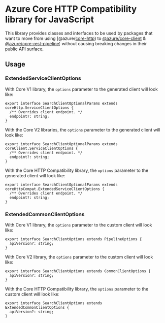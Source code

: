 # Azure Core HTTP Compatibility library for JavaScript

This library provides classes and interfaces to be used by packages that want to move from using [@azure/[core-http](https://www.npmjs.com/package/@azure/core-http)) to [@azure/core-client](https://www.npmjs.com/package/@azure/core-client) & [@azure/core-rest-pipeline](https://www.npmjs.com/package/@azure/core-rest-pipeline)) without causing breaking changes in their public API surface.

## Usage

### ExtendedServiceClientOptions

With Core V1 library, the `options` parameter to the generated client will look like:

```
export interface SearchClientOptionalParams extends coreHttp.ServiceClientOptions {
  /** Overrides client endpoint. */
  endpoint?: string;
}
```

With the Core V2 libraries, the `options` parameter to the generated client will look like:

```
export interface SearchClientOptionalParams extends coreClient.ServiceClientOptions {
  /** Overrides client endpoint. */
  endpoint?: string;
}
```

With the Core HTTP Compatibility library, the `options` parameter to the generated client will look like:

```
export interface SearchClientOptionalParams extends coreHttpCompat.ExtendedServiceClientOptions {
  /** Overrides client endpoint. */
  endpoint?: string;
}
```

### ExtendedCommonClientOptions

With Core V1 library, the `options` parameter to the custom client will look like:

```
export interface SearchClientOptions extends PipelineOptions {
  apiVersion?: string;
}
```

With Core V2 library, the `options` parameter to the custom client will look like:

```
export interface SearchClientOptions extends CommonClientOptions {
  apiVersion?: string;
}
```

With the Core HTTP Compatibility library, the `options` parameter to the custom client will look like:

```
export interface SearchClientOptions extends ExtendedCommonClientOptions {
  apiVersion?: string;
}
```
